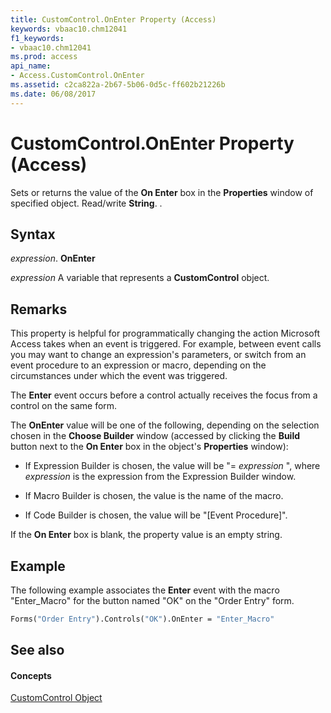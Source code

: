 ```yaml
---
title: CustomControl.OnEnter Property (Access)
keywords: vbaac10.chm12041
f1_keywords:
- vbaac10.chm12041
ms.prod: access
api_name:
- Access.CustomControl.OnEnter
ms.assetid: c2ca822a-2b67-5b06-0d5c-ff602b21226b
ms.date: 06/08/2017
---
```



# CustomControl.OnEnter Property (Access)

Sets or returns the value of the **On Enter** box in the **Properties** window of specified object. Read/write **String**. .


## Syntax

 _expression_. **OnEnter**

 _expression_ A variable that represents a **CustomControl** object.


## Remarks

This property is helpful for programmatically changing the action Microsoft Access takes when an event is triggered. For example, between event calls you may want to change an expression's parameters, or switch from an event procedure to an expression or macro, depending on the circumstances under which the event was triggered. 

The **Enter** event occurs before a control actually receives the focus from a control on the same form.

The **OnEnter** value will be one of the following, depending on the selection chosen in the **Choose Builder** window (accessed by clicking the **Build** button next to the **On Enter** box in the object's **Properties** window):


- If Expression Builder is chosen, the value will be "= _expression_ ", where _expression_ is the expression from the Expression Builder window.
    
- If Macro Builder is chosen, the value is the name of the macro. 
    
- If Code Builder is chosen, the value will be "[Event Procedure]". 
    
If the **On Enter** box is blank, the property value is an empty string.


## Example

The following example associates the **Enter** event with the macro "Enter_Macro" for the button named "OK" on the "Order Entry" form.


```vb
Forms("Order Entry").Controls("OK").OnEnter = "Enter_Macro"
```


## See also


#### Concepts


[CustomControl Object](customcontrol-object-access.md)

